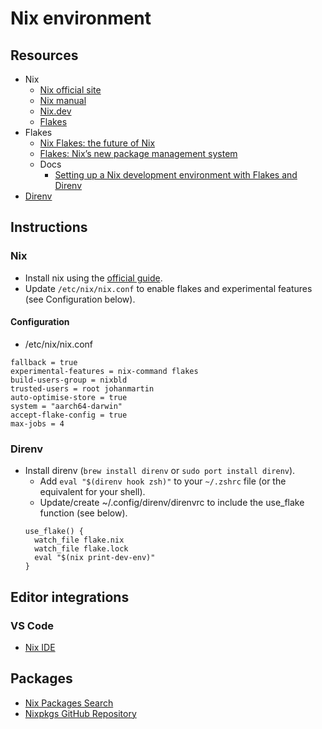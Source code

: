 # Nix environment
## Resources
* Nix
  * [Nix official site](https://nixos.org/)
  * [Nix manual](https://nix.dev/manual/nix/2.30/introduction.html)
  * [Nix.dev](https://nix.dev/)
  * [Flakes](https://nix.dev/concepts/flakes.html)
* Flakes
  * [Nix Flakes: the future of Nix](https://nixos.wiki/wiki/Flakes)
  * [Flakes: Nix’s new package management system](https://nixos.wiki/wiki/Flakes)
  * Docs
    * [Setting up a Nix development environment with Flakes and Direnv](https://sethaalexander.com/setting-up-a-nix-development-environment-with-flakes-and-direnv/)
* [Direnv](https://direnv.net/)

## Instructions
### Nix
* Install nix using the [official guide](https://nixos.org/download.html).
* Update `/etc/nix/nix.conf` to enable flakes and experimental features (see Configuration below).
#### Configuration
* /etc/nix/nix.conf
```
fallback = true
experimental-features = nix-command flakes
build-users-group = nixbld
trusted-users = root johanmartin
auto-optimise-store = true
system = "aarch64-darwin"
accept-flake-config = true
max-jobs = 4
```
### Direnv
* Install direnv (`brew install direnv` or `sudo port install direnv`).
  * Add `eval "$(direnv hook zsh)"` to your `~/.zshrc` file (or the equivalent for your shell).
  * Update/create ~/.config/direnv/direnvrc to include the use_flake function (see below).
  ```
  use_flake() {
    watch_file flake.nix
    watch_file flake.lock
    eval "$(nix print-dev-env)"
  }
  ```
## Editor integrations
### VS Code
* [Nix IDE](https://marketplace.visualstudio.com/items?itemName=jnoortheen.nix-ide)

## Packages
* [Nix Packages Search](https://search.nixos.org/packages)
* [Nixpkgs GitHub Repository](https://github.com/NixOS/nixpkgs)
